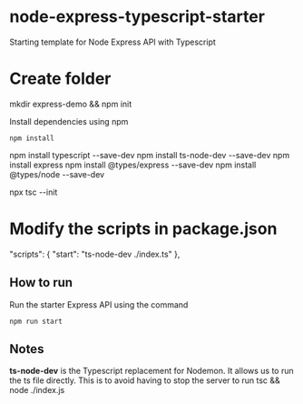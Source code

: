 # node-express-typescript-starter
Starting template for Node Express API with Typescript 
# Create folder
mkdir express-demo && npm init

Install dependencies using npm
```
npm install
```
npm install typescript --save-dev
npm install ts-node-dev --save-dev
npm install express 
npm install @types/express --save-dev
npm install @types/node --save-dev

npx tsc --init

# Modify the scripts in package.json
"scripts": {
    "start": "ts-node-dev ./index.ts"
  },
## How to run

Run the starter Express API using the command
```
npm run start
```

## Notes
**ts-node-dev** is the Typescript replacement for Nodemon. It allows us to run the ts file directly. This is to avoid having to stop the server to run tsc && node ./index.js
